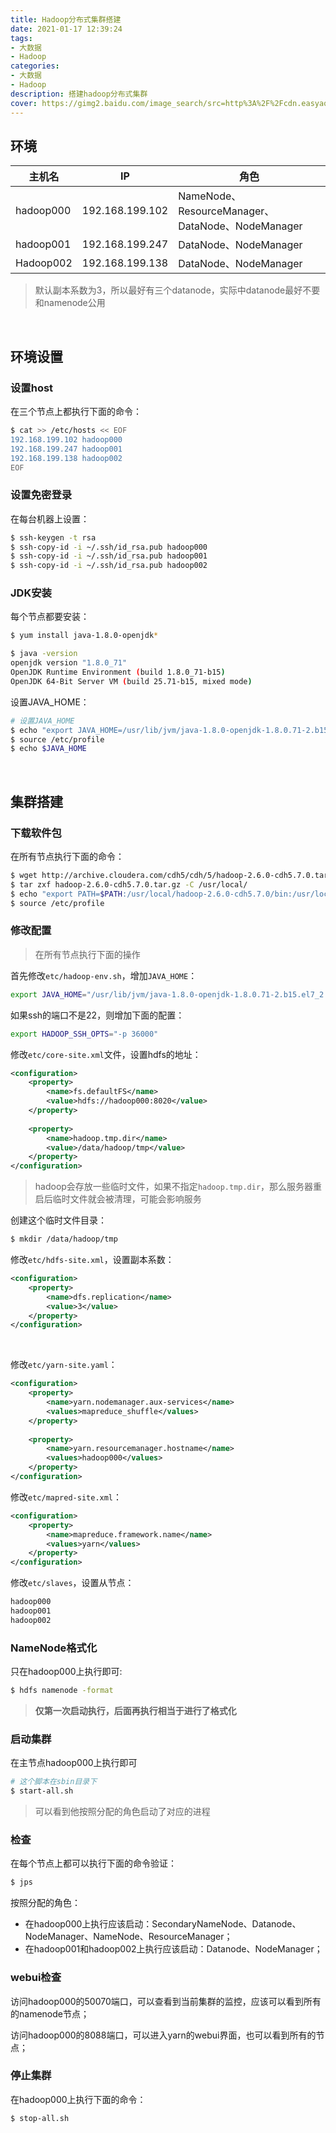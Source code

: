 ```yaml
---
title: Hadoop分布式集群搭建
date: 2021-01-17 12:39:24
tags:
- 大数据
- Hadoop
categories:
- 大数据
- Hadoop
description: 搭建hadoop分布式集群
cover: https://gimg2.baidu.com/image_search/src=http%3A%2F%2Fcdn.easyaq.com%2F%40%2F20170604%2F1496571554997058859.jpg&refer=http%3A%2F%2Fcdn.easyaq.com&app=2002&size=f9999,10000&q=a80&n=0&g=0n&fmt=jpeg?sec=1613450430&t=00f6bd27f119c748fcd5c530cc0f806b
---
```




## 环境

| 主机名    | IP              | 角色                                             |
| --------- | --------------- | ------------------------------------------------ |
| hadoop000 | 192.168.199.102 | NameNode、ResourceManager、DataNode、NodeManager |
| hadoop001 | 192.168.199.247 | DataNode、NodeManager                            |
| Hadoop002 | 192.168.199.138 | DataNode、NodeManager                            |



> 默认副本系数为3，所以最好有三个datanode，实际中datanode最好不要和namenode公用

<br>



## 环境设置

### 设置host

在三个节点上都执行下面的命令：

```bash
$ cat >> /etc/hosts << EOF
192.168.199.102 hadoop000
192.168.199.247 hadoop001
192.168.199.138 hadoop002
EOF
```



### 设置免密登录

在每台机器上设置：

```bash
$ ssh-keygen -t rsa
$ ssh-copy-id -i ~/.ssh/id_rsa.pub hadoop000
$ ssh-copy-id -i ~/.ssh/id_rsa.pub hadoop001
$ ssh-copy-id -i ~/.ssh/id_rsa.pub hadoop002
```



### JDK安装

每个节点都要安装：

```bash
$ yum install java-1.8.0-openjdk*

$ java -version
openjdk version "1.8.0_71"
OpenJDK Runtime Environment (build 1.8.0_71-b15)
OpenJDK 64-Bit Server VM (build 25.71-b15, mixed mode)
```



设置JAVA_HOME：

```bash
# 设置JAVA_HOME
$ echo "export JAVA_HOME=/usr/lib/jvm/java-1.8.0-openjdk-1.8.0.71-2.b15.el7_2.x86_64" >> /etc/profile
$ source /etc/profile
$ echo $JAVA_HOME
```



<br>



## 集群搭建



### 下载软件包

在所有节点执行下面的命令：

```bash
$ wget http://archive.cloudera.com/cdh5/cdh/5/hadoop-2.6.0-cdh5.7.0.tar.gz
$ tar zxf hadoop-2.6.0-cdh5.7.0.tar.gz -C /usr/local/
$ echo "export PATH=$PATH:/usr/local/hadoop-2.6.0-cdh5.7.0/bin:/usr/local/hadoop-2.6.0-cdh5.7.0/sbin" >> /etc/profile
$ source /etc/profile
```



### 修改配置

> 在所有节点执行下面的操作



首先修改`etc/hadoop-env.sh`，增加`JAVA_HOME`：

```bash
export JAVA_HOME="/usr/lib/jvm/java-1.8.0-openjdk-1.8.0.71-2.b15.el7_2.x86_64"
```



如果ssh的端口不是22，则增加下面的配置：

```bash
export HADOOP_SSH_OPTS="-p 36000"
```



修改`etc/core-site.xml`文件，设置hdfs的地址：

```xml
<configuration>
    <property>
        <name>fs.defaultFS</name>
        <value>hdfs://hadoop000:8020</value>
    </property>
  
    <property>
        <name>hadoop.tmp.dir</name>
        <value>/data/hadoop/tmp</value>
    </property>
</configuration>
```



> hadoop会存放一些临时文件，如果不指定`hadoop.tmp.dir`，那么服务器重启后临时文件就会被清理，可能会影响服务



创建这个临时文件目录：

```bash
$ mkdir /data/hadoop/tmp
```



修改`etc/hdfs-site.xml`，设置副本系数：

```xml
<configuration>
    <property>
        <name>dfs.replication</name>
        <value>3</value>
    </property>
</configuration>
```

​    

修改`etc/yarn-site.yaml`：

```xml
<configuration>
    <property>
        <name>yarn.nodemanager.aux-services</name>
      	<values>mapreduce_shuffle</values>
    </property>
  
    <property>
        <name>yarn.resourcemanager.hostname</name>
      	<values>hadoop000</values>
    </property>
</configuration>
```



修改`etc/mapred-site.xml`：

```xml
<configuration>
    <property>
        <name>mapreduce.framework.name</name>
      	<values>yarn</values>
    </property>
</configuration>
```



修改`etc/slaves`，设置从节点：

```bash
hadoop000
hadoop001
hadoop002
```



### NameNode格式化

只在hadoop000上执行即可:

```bash
$ hdfs namenode -format
```



> **仅第一次启动执行，后面再执行相当于进行了格式化**



### 启动集群

在主节点hadoop000上执行即可

```bash
# 这个脚本在sbin目录下
$ start-all.sh
```



> 可以看到他按照分配的角色启动了对应的进程



### 检查

在每个节点上都可以执行下面的命令验证：

```bash
$ jps
```



按照分配的角色：

- 在hadoop000上执行应该启动：SecondaryNameNode、Datanode、NodeManager、NameNode、ResourceManager；
-  在hadoop001和hadoop002上执行应该启动：Datanode、NodeManager；



### webui检查

访问hadoop000的50070端口，可以查看到当前集群的监控，应该可以看到所有的namenode节点；



访问hadoop000的8088端口，可以进入yarn的webui界面，也可以看到所有的节点； 



### 停止集群

在hadoop000上执行下面的命令：

```bash
$ stop-all.sh
```



<br>

